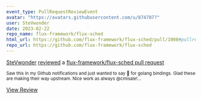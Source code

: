 ```yaml
---
event_type: PullRequestReviewEvent
avatar: "https://avatars.githubusercontent.com/u/874707?"
user: SteVwonder
date: 2023-02-22
repo_name: flux-framework/flux-sched
html_url: https://github.com/flux-framework/flux-sched/pull/1008#pullrequestreview-1309078147
repo_url: https://github.com/flux-framework/flux-sched
---
```


<a href='https://github.com/SteVwonder' target='_blank'>SteVwonder</a> <a href='https://github.com/flux-framework/flux-sched/pull/1008#pullrequestreview-1309078147' target='_blank'>reviewed</a> a <a href='https://github.com/flux-framework/flux-sched/pull/1008' target='_blank'>flux-framework/flux-sched pull request</a>

<small>Saw this in my Github notifications and just wanted to say :partying_face: for golang bindings. Glad these are making their way upstream.  Nice work as always @cmisale!...</small>

<a href='https://github.com/flux-framework/flux-sched/pull/1008#pullrequestreview-1309078147' target='_blank'>View Review</a>